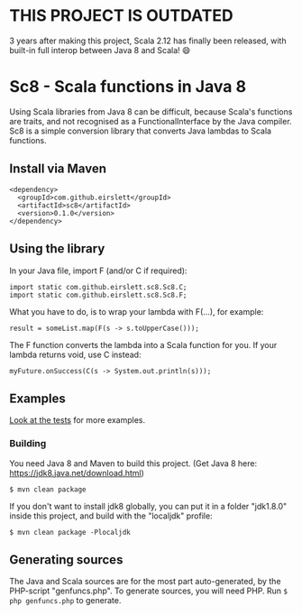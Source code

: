 # THIS PROJECT IS OUTDATED

3 years after making this project, Scala 2.12 has finally been released, with built-in full interop between Java 8 and Scala! :smile:

# Sc8 - Scala functions in Java 8

Using Scala libraries from Java 8 can be difficult, because Scala's functions are traits, and not
recognised as a FunctionalInterface by the Java compiler. Sc8 is a simple conversion library that
converts Java lambdas to Scala functions.

## Install via Maven
```
<dependency>
  <groupId>com.github.eirslett</groupId>
  <artifactId>sc8</artifactId>
  <version>0.1.0</version>
</dependency>
```

## Using the library

In your Java file, import F (and/or C if required):

```
import static com.github.eirslett.sc8.Sc8.C;
import static com.github.eirslett.sc8.Sc8.F;
```

 What you have to do, is to wrap your lambda with F(...), for example:

 `result = someList.map(F(s -> s.toUpperCase()));`

 The F function converts the lambda into a Scala function for you.
 If your lambda returns void, use C instead:

 `myFuture.onSuccess(C(s -> System.out.println(s)));`

## Examples
 
 [Look at the tests](https://github.com/eirslett/sc8/blob/master/src/test/java/com/github/eirslett/sc8/Sc8Test.java) for more examples.

### Building
You need Java 8 and Maven to build this project. (Get Java 8 here: https://jdk8.java.net/download.html)

`$ mvn clean package`

If you don't want to install jdk8 globally, you can put it in a folder "jdk1.8.0" inside this project,
and build with the "localjdk" profile:

`$ mvn clean package -Plocaljdk`

## Generating sources
The Java and Scala sources are for the most part auto-generated, by the PHP-script "genfuncs.php".
To generate sources, you will need PHP. Run `$ php genfuncs.php` to generate.
